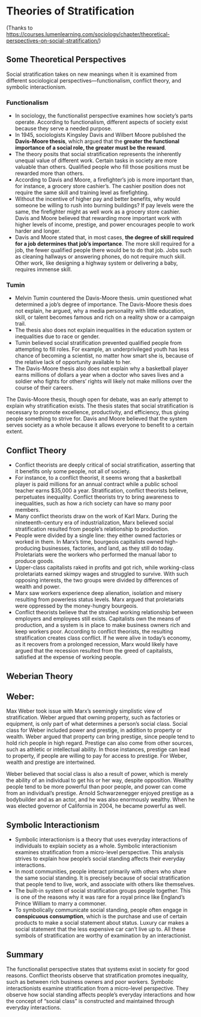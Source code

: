 # Theories of Stratification

(Thanks to https://courses.lumenlearning.com/sociology/chapter/theoretical-perspectives-on-social-stratification/)

## Some Theoretical Perspectives

Social stratification takes on new meanings when it is examined from different sociological perspectives—functionalism, conflict theory, and symbolic interactionism.

### Functionalism

- In sociology, the functionalist perspective examines how society’s parts operate. According to functionalism, different aspects of society exist because they serve a needed purpose.
- In 1945, sociologists Kingsley Davis and Wilbert Moore published the **Davis-Moore thesis**, which argued that the **greater the functional importance of a social role, the greater must be the reward**.
- The theory posits that social stratification represents the inherently unequal value of different work. Certain tasks in society are more valuable than others. Qualified people who fill those positions must be rewarded more than others.
- According to Davis and Moore, a firefighter’s job is more important than, for instance, a grocery store cashier’s. The cashier position does not require the same skill and training level as firefighting. 
- Without the incentive of higher pay and better benefits, why would someone be willing to rush into burning buildings? If pay levels were the same, the firefighter might as well work as a grocery store cashier. Davis and Moore believed that rewarding more important work with higher levels of income, prestige, and power encourages people to work harder and longer.
- Davis and Moore stated that, in most cases, **the degree of skill required for a job determines that job’s importance**. The more skill required for a job, the fewer qualified people there would be to do that job. Jobs such as cleaning hallways or answering phones, do not require much skill. Other work, like designing a highway system or delivering a baby, requires immense skill.

### Tumin
- Melvin Tumin countered the Davis-Moore thesis. umin questioned what determined a job’s degree of importance. The Davis-Moore thesis does not explain, he argued, why a media personality with little education, skill, or talent becomes famous and rich on a reality show or a campaign trail.
- The thesis also does not explain inequalities in the education system or inequalities due to race or gender.
- Tumin believed social stratification prevented qualified people from attempting to fill roles. For example, an underprivileged youth has less chance of becoming a scientist, no matter how smart she is, because of the relative lack of opportunity available to her. 
- The Davis-Moore thesis also does not explain why a basketball player earns millions of dollars a year when a doctor who saves lives and a soldier who fights for others’ rights will likely not make millions over the course of their careers.

The Davis-Moore thesis, though open for debate, was an early attempt to explain why stratification exists. The thesis states that social stratification is necessary to promote excellence, productivity, and efficiency, thus giving people something to strive for. 
Davis and Moore believed that the system serves society as a whole because it allows everyone to benefit to a certain extent.

## Conflict Theory

- Conflict theorists are deeply critical of social stratification, asserting that it benefits only some people, not all of society.
- For instance, to a conflict theorist, it seems wrong that a basketball player is paid millions for an annual contract while a public school teacher earns $35,000 a year. Stratification, conflict theorists believe, perpetuates inequality. Conflict theorists try to bring awareness to inequalities, such as how a rich society can have so many poor members.
- Many conflict theorists draw on the work of Karl Marx. During the nineteenth-century era of industrialization, Marx believed social stratification resulted from people’s relationship to production.
- People were divided by a single line: they either owned factories or worked in them. In Marx’s time, bourgeois capitalists owned high-producing businesses, factories, and land, as they still do today. Proletariats were the workers who performed the manual labor to produce goods.
- Upper-class capitalists raked in profits and got rich, while working-class proletariats earned skimpy wages and struggled to survive. With such opposing interests, the two groups were divided by differences of wealth and power.
- Marx saw workers experience deep alienation, isolation and misery resulting from powerless status levels. Marx argued that proletariats were oppressed by the money-hungry bourgeois.
- Conflict theorists believe that the strained working relationship between employers and employees still exists. Capitalists own the means of production, and a system is in place to make business owners rich and keep workers poor. According to conflict theorists, the resulting stratification creates class conflict. If he were alive in today’s economy, as it recovers from a prolonged recession, Marx would likely have argued that the recession resulted from the greed of capitalists, satisfied at the expense of working people.

## Weberian Theory 

## Weber:
Max Weber took issue with Marx’s seemingly simplistic view of stratification. Weber argued that owning property, such as factories or equipment, is only part of what determines a person’s social class. Social class for Weber included power and prestige, in addition to property or wealth. Weber argued that property can bring prestige, since people tend to hold rich people in high regard. Prestige can also come from other sources, such as athletic or intellectual ability. In those instances, prestige can lead to property, if people are willing to pay for access to prestige. For Weber, wealth and prestige are intertwined.

Weber believed that social class is also a result of power, which is merely the ability of an individual to get his or her way, despite opposition. Wealthy people tend to be more powerful than poor people, and power can come from an individual’s prestige.
Arnold Schwarzenegger enjoyed prestige as a bodybuilder and as an actor, and he was also enormously wealthy. When he was elected governor of California in 2004, he became powerful as well.

## Symbolic Interactionism
- Symbolic interactionism is a theory that uses everyday interactions of individuals to explain society as a whole. Symbolic interactionism examines stratification from a micro-level perspective. This analysis strives to explain how people’s social standing affects their everyday interactions.
- In most communities, people interact primarily with others who share the same social standing. It is precisely because of social stratification that people tend to live, work, and associate with others like themselves.
- The built-in system of social stratification groups people together. This is one of the reasons why it was rare for a royal prince like England’s Prince William to marry a commoner.
- To symbolically communicate social standing, people often engage in **conspicuous consumption**, which is the purchase and use of certain products to make a social statement about status. Luxury car makes a social statement that the less expensive car can’t live up to. All these symbols of stratification are worthy of examination by an interactionist.

## Summary
The functionalist perspective states that systems exist in society for good reasons. Conflict theorists observe that stratification promotes inequality, such as between rich business owners and poor workers. Symbolic interactionists examine stratification from a micro-level perspective. They observe how social standing affects people’s everyday interactions and how the concept of “social class” is constructed and maintained through everyday interactions.